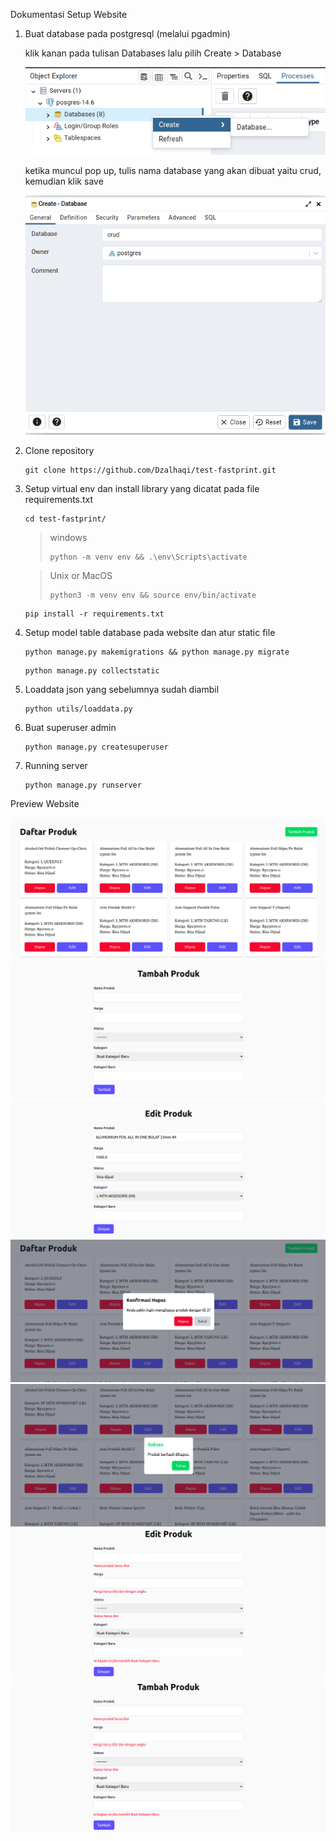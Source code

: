 Dokumentasi Setup Website

1. Buat database pada postgresql (melalui pgadmin)

    klik kanan pada tulisan Databases lalu pilih Create > Database
    
    ![Alt text](utils/documentation/image-7.png)

    ketika muncul pop up, tulis nama database yang akan dibuat yaitu crud, kemudian klik save

    ![Alt text](utils/documentation/image-8.png)

2. Clone repository

    ```
    git clone https://github.com/Dzalhaqi/test-fastprint.git
    ```

3. Setup virtual env dan install library yang dicatat pada file requirements.txt

    ```
    cd test-fastprint/
    ```

    > windows
    >```
    > python -m venv env && .\env\Scripts\activate
    > ```

    > Unix or MacOS
    >```
    > python3 -m venv env && source env/bin/activate
    > ```

    ```
    pip install -r requirements.txt
    ```

4. Setup model table database pada website dan atur static file

    ```
    python manage.py makemigrations && python manage.py migrate
    ```

    ```
    python manage.py collectstatic
    ```

5. Loaddata json yang sebelumnya sudah diambil 

    ```
    python utils/loaddata.py
    ```

6. Buat superuser admin

    ```
    python manage.py createsuperuser
    ```

7. Running server

    ```
    python manage.py runserver
    ```


Preview Website

![Daftar Produk yang dibeli](utils/documentation/image.png)
![Tambah Produk](utils/documentation/image-1.png)
![Edit Produk](utils/documentation/image-2.png)
![Pop Up hapus](utils/documentation/image-3.png)
![Pop Up berhasil hapus](utils/documentation/image-4.png)
![Validasi Edit Produk](utils/documentation/image-5.png)
![Validasi Tambah Produk](utils/documentation/image-6.png)